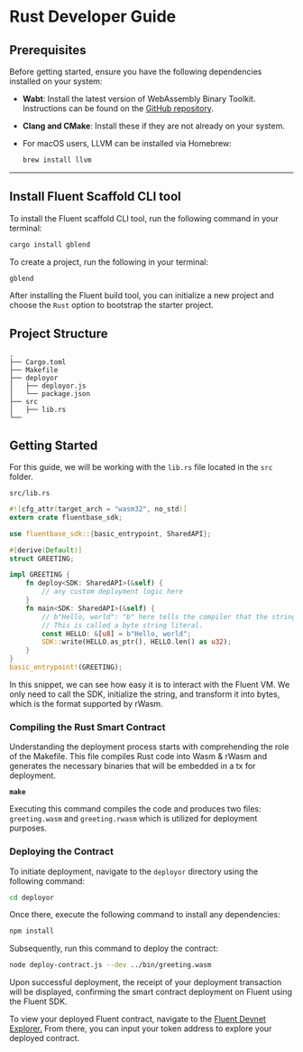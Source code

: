 # Rust Developer Guide

## **Prerequisites**

Before getting started, ensure you have the following dependencies installed on your system:

* **Wabt**: Install the latest version of WebAssembly Binary Toolkit. Instructions can be found on the [GitHub repository](https://github.com/WebAssembly/wabt).
* **Clang and CMake**: Install these if they are not already on your system.
*   For macOS users, LLVM can be installed via Homebrew:

    ```bash
    brew install llvm
    ```

***

## Install Fluent Scaffold CLI tool

To install the Fluent scaffold CLI tool, run the following command in your terminal:

```bash
cargo install gblend
```

To create a project, run the following in your terminal:

```bash
gblend
```

After installing the Fluent build tool, you can initialize a new project and choose the `Rust` option to bootstrap the starter project.

## Project Structure

```
.
├── Cargo.toml
├── Makefile
├── deployor
│   ├── deployor.js
│   └── package.json
├── src
│   ├── lib.rs
└── 
```

## Getting Started

For this guide, we will be working with the `lib.rs` file located in the `src` folder.

`src/lib.rs`

```rust
#![cfg_attr(target_arch = "wasm32", no_std)]
extern crate fluentbase_sdk;

use fluentbase_sdk::{basic_entrypoint, SharedAPI};

#[derive(Default)]
struct GREETING;

impl GREETING {
    fn deploy<SDK: SharedAPI>(&self) {
        // any custom deployment logic here
    }
    fn main<SDK: SharedAPI>(&self) {
        // b"Hello, world": "b" here tells the compiler that the string should be treated as a byte sequence. 
        // This is called a byte string literal.
        const HELLO: &[u8] = b"Hello, world";
        SDK::write(HELLO.as_ptr(), HELLO.len() as u32);
    }
}
basic_entrypoint!(GREETING);
```

In this snippet, we can see how easy it is to interact with the Fluent VM. We only need to call the SDK, initialize the string, and transform it into bytes, which is the format supported by rWasm.

### **Compiling the Rust Smart Contract**

Understanding the deployment process starts with comprehending the role of the Makefile. This file compiles Rust code into Wasm & rWasm and generates the necessary binaries that will be embedded in a tx for deployment.

<pre class="language-bash"><code class="lang-bash"><strong>make
</strong></code></pre>

Executing this command compiles the code and produces two files: `greeting.wasm` and `greeting.rwasm` which is utilized for deployment purposes.

### **Deploying the Contract**

To initiate deployment, navigate to the `deployor` directory using the following command:

```bash
cd deployor
```

Once there, execute the following command to install any dependencies:

```bash
npm install
```

Subsequently, run this command to deploy the contract:

```bash
node deploy-contract.js --dev ../bin/greeting.wasm
```

Upon successful deployment, the receipt of your deployment transaction will be displayed, confirming the smart contract deployment on Fluent using the Fluent SDK.

To view your deployed Fluent contract, navigate to the [Fluent Devnet Explorer.](https://blockscout.dev.thefluent.xyz/) From there, you can input your token address to explore your deployed contract.

